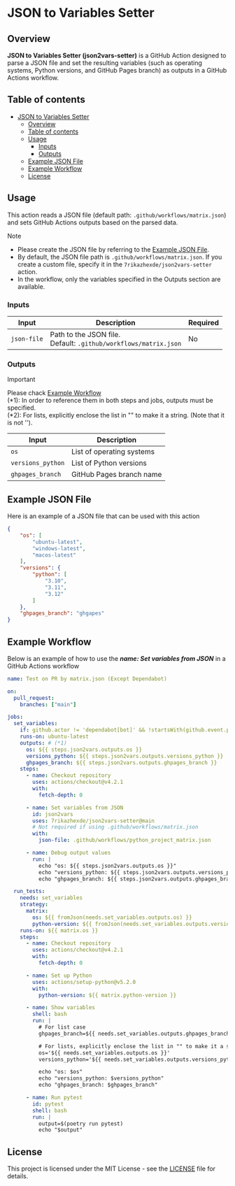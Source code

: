 
# JSON to Variables Setter

## Overview

**JSON to Variables Setter (json2vars-setter)** is a GitHub Action designed to parse a JSON file and set the resulting variables (such as operating systems, Python versions, and GitHub Pages branch) as outputs in a GitHub Actions workflow.

## Table of contents

- [JSON to Variables Setter](#json-to-variables-setter)
  - [Overview](#overview)
  - [Table of contents](#table-of-contents)
  - [Usage](#usage)
    - [Inputs](#inputs)
    - [Outputs](#outputs)
  - [Example JSON File](#example-json-file)
  - [Example Workflow](#example-workflow)
  - [License](#license)

## Usage

This action reads a JSON file (default path: `.github/workflows/matrix.json`) and sets GitHub Actions outputs based on the parsed data.

> [!NOTE]
> - Please create the JSON file by referring to the [Example JSON File](#example-json-file).
> - By default, the JSON file path is `.github/workflows/matrix.json`. If you create a custom file, specify it in the `7rikazhexde/json2vars-setter` action.
> - In the workflow, only the variables specified in the Outputs section are available.

### Inputs

| Input             | Description                                                        | Required |
|-------------------|--------------------------------------------------------------------|----------|
| `json-file`       | Path to the JSON file.<br>Default: `.github/workflows/matrix.json` | No       |

### Outputs

> [!IMPORTANT]  
> Please chack [Example Workflow](#example-workflow)\
> (*1): In order to reference them in both steps and jobs, outputs must be specified.\
> (*2): For lists, explicitly enclose the list in "" to make it a string. (Note that it is not '').

| Input             | Description                |
|-------------------|----------------------------|
| `os`              | List of operating systems  |
| `versions_python` | List of Python versions    |
| `ghpages_branch`  | GitHub Pages branch name   |

## Example JSON File

Here is an example of a JSON file that can be used with this action

```json
{
    "os": [
        "ubuntu-latest",
        "windows-latest",
        "macos-latest"
    ],
    "versions": {
        "python": [
            "3.10",
            "3.11",
            "3.12"
        ]
    },
    "ghpages_branch": "ghgapes"
}
```

## Example Workflow

Below is an example of how to use the ***name: Set variables from JSON*** in a GitHub Actions workflow

```yaml
name: Test on PR by matrix.json (Except Dependabot)

on:
  pull_request:
    branches: ["main"]

jobs:
  set_variables:
    if: github.actor != 'dependabot[bot]' && !startsWith(github.event.pull_request.title, 'Bump version')
    runs-on: ubuntu-latest
    outputs: # (*1)
      os: ${{ steps.json2vars.outputs.os }}
      versions_python: ${{ steps.json2vars.outputs.versions_python }}
      ghpages_branch: ${{ steps.json2vars.outputs.ghpages_branch }}
    steps:
      - name: Checkout repository
        uses: actions/checkout@v4.2.1
        with:
          fetch-depth: 0

      - name: Set variables from JSON
        id: json2vars
        uses: 7rikazhexde/json2vars-setter@main
        # Not required if using .github/workflows/matrix.json
        with:
          json-file: .github/workflows/python_project_matrix.json

      - name: Debug output values
        run: |
          echo "os: ${{ steps.json2vars.outputs.os }}"
          echo "versions_python: ${{ steps.json2vars.outputs.versions_python }}"
          echo "ghpages_branch: ${{ steps.json2vars.outputs.ghpages_branch }}"

  run_tests:
    needs: set_variables
    strategy:
      matrix:
        os: ${{ fromJson(needs.set_variables.outputs.os) }}
        python-version: ${{ fromJson(needs.set_variables.outputs.versions_python) }}
    runs-on: ${{ matrix.os }}
    steps:
      - name: Checkout repository
        uses: actions/checkout@v4.2.1
        with:
          fetch-depth: 0

      - name: Set up Python
        uses: actions/setup-python@v5.2.0
        with:
          python-version: ${{ matrix.python-version }}

      - name: Show variables
        shell: bash
        run: |
          # For list case
          ghpages_branch=${{ needs.set_variables.outputs.ghpages_branch }}

          # For lists, explicitly enclose the list in "" to make it a string. (Note that it is not '').(*2)
          os='${{ needs.set_variables.outputs.os }}'
          versions_python='${{ needs.set_variables.outputs.versions_python }}'

          echo "os: $os"
          echo "versions_python: $versions_python"
          echo "ghpages_branch: $ghpages_branch"

      - name: Run pytest
        id: pytest
        shell: bash
        run: |
          output=$(poetry run pytest)
          echo "$output"
```

## License

This project is licensed under the MIT License - see the [LICENSE](LICENSE) file for details.
